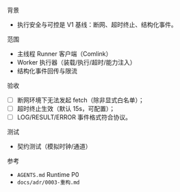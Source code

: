 背景
- 执行安全与可控是 V1 基线：断网、超时终止、结构化事件。

范围
- 主线程 Runner 客户端（Comlink）
- Worker 执行器（装载/执行/超时/能力注入）
- 结构化事件回传与限流

验收
- [ ] 断网环境下无法发起 fetch（除非显式白名单）；
- [ ] 超时终止生效（默认 15s，可配置）；
- [ ] LOG/RESULT/ERROR 事件格式符合协议。

测试
- 契约测试（模拟时钟/通道）

参考
- `AGENTS.md` Runtime P0
- `docs/adr/0003-重构.md`

